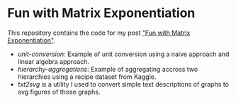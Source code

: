 # Fun with Matrix Exponentiation
This repository contains the code for my post ["Fun with Matrix Exponentiation"](???).
* _unit-conversion_: Example of unit conversion using a naive approach and linear algebra approach.
* _hierarchy-aggregations_: Example of aggregating accross two hierarchies using a recipe dataset from Kaggle.
* _txt2svg_ is a utility I used to convert simple text descriptions of graphs to svg figures of those graphs.
